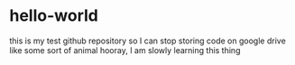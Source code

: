 # hello-world
this is my test github repository so I can stop storing code on google drive like some sort of animal
hooray, I am slowly learning this thing
